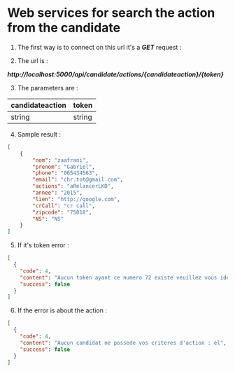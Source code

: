 # Web services for search the action from the candidate

1. The first way is to connect on this url  it's a ***GET*** request :

2. The url is : 

***http://localhost:5000/api/candidate/actions/{candidateaction}/{token}***

3. The parameters are : 

|  candidateaction | token   |
|---|---| 
|  string |  string |


4. Sample result : 

``` json
[
    {
        "nom": "zaafrani",
        "prenom": "Gabriel",
        "phone": "065434563",
        "email": "chr.tot@gmail.com",
        "actions": "aRelancerLKD",
        "annee": "2015",
        "lien": "http://google.com",
        "crCall": "cr call",
        "zipcode": "75018",
        "NS": "NS"
    }
]
```

5. If it's token error : 

``` json
[
  {
    "code": 4,
    "content": "Aucun token ayant ce numero 72 existe veuillez vous identifier",
    "success": false
  }
]
```

6. If the error is about the action : 
``` json
[
  {
    "code": 4,
    "content": "Aucun candidat ne possede vos criteres d'action : el",
    "success": false
  }
]
```




